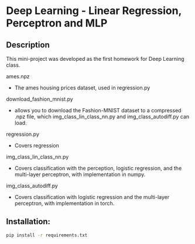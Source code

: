 # Deep Learning - Linear Regression, Perceptron and MLP

## Description
This mini-project was developed as the first homework for Deep Learning class.

ames.npz
- The ames housing prices dataset, used in regression.py

download_fashion_mnist.py
- allows you to download the Fashion-MNIST dataset to a compressed .npz file,
  which img_class_lin_class_nn.py and img_class_autodiff.py can load.

regression.py
- Covers regression

img_class_lin_class_nn.py
- Covers classification with
  the perception, logistic regression, and the multi-layer perceptron, with
  implementation in numpy.

img_class_autodiff.py
- Covers classification with
  logistic regression and the multi-layer perceptron, with implementation in
  torch.

## Installation:
```bash
pip install -r requirements.txt
```

